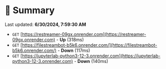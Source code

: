# 📖 Summary
Last updated: **6/30/2024, 7:59:30 AM**

- `GET` [https://restreamer-09gx.onrender.com](https://restreamer-09gx.onrender.com) - **Up** (318ms)
- `GET` [https://filestreambot-b5k6.onrender.com/](https://filestreambot-b5k6.onrender.com/) - **Down** (117ms)
- `GET` [https://jupyterlab-python3-12-3.onrender.com](https://jupyterlab-python3-12-3.onrender.com) - **Down** (140ms)
